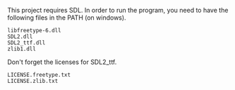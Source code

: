 

This project requires SDL. In order to run the program, you need to have the following files in the PATH (on windows).

```
libfreetype-6.dll
SDL2.dll
SDL2_ttf.dll
zlib1.dll
```

Don't forget the licenses for SDL2_ttf.

```
LICENSE.freetype.txt
LICENSE.zlib.txt
```

